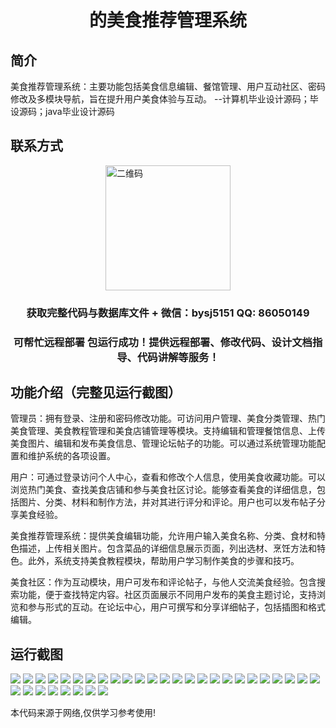 <p><h1 align="center">的美食推荐管理系统</h1></p>

## 简介
美食推荐管理系统：主要功能包括美食信息编辑、餐馆管理、用户互动社区、密码修改及多模块导航，旨在提升用户美食体验与互动。    --计算机毕业设计源码；毕设源码；java毕业设计源码


## 联系方式
<img src="https://bs-1329754181.cos.ap-shanghai.myqcloud.com/wx.jpg" alt="二维码" style="display: block; margin: 0 auto;" width="200px">
<p><h3 align="center">获取完整代码与数据库文件 + 微信：bysj5151 QQ: 86050149</h3></p>
<p><h3 align="center">可帮忙远程部署 包运行成功！提供远程部署、修改代码、设计文档指导、代码讲解等服务！</h3></p>

## 功能介绍（完整见运行截图）
管理员：拥有登录、注册和密码修改功能。可访问用户管理、美食分类管理、热门美食管理、美食教程管理和美食店铺管理等模块。支持编辑和管理餐馆信息、上传美食图片、编辑和发布美食信息、管理论坛帖子的功能。可以通过系统管理功能配置和维护系统的各项设置。

用户：可通过登录访问个人中心，查看和修改个人信息，使用美食收藏功能。可以浏览热门美食、查找美食店铺和参与美食社区讨论。能够查看美食的详细信息，包括图片、分类、材料和制作方法，并对其进行评分和评论。用户也可以发布帖子分享美食经验。

美食推荐管理系统：提供美食编辑功能，允许用户输入美食名称、分类、食材和特色描述，上传相关图片。包含菜品的详细信息展示页面，列出选材、烹饪方法和特色。此外，系统支持美食教程模块，帮助用户学习制作美食的步骤和技巧。

美食社区：作为互动模块，用户可发布和评论帖子，与他人交流美食经验。包含搜索功能，便于查找特定内容。社区页面展示不同用户发布的美食主题讨论，支持浏览和参与形式的互动。在论坛中心，用户可撰写和分享详细帖子，包括插图和格式编辑。


## 运行截图
![](https://bs-1329754181.cos.ap-shanghai.myqcloud.com/ssm/FoodRecommendationManagementSystem/img/001.jpg)
![](https://bs-1329754181.cos.ap-shanghai.myqcloud.com/ssm/FoodRecommendationManagementSystem/img/002.jpg)
![](https://bs-1329754181.cos.ap-shanghai.myqcloud.com/ssm/FoodRecommendationManagementSystem/img/003.jpg)
![](https://bs-1329754181.cos.ap-shanghai.myqcloud.com/ssm/FoodRecommendationManagementSystem/img/004.jpg)
![](https://bs-1329754181.cos.ap-shanghai.myqcloud.com/ssm/FoodRecommendationManagementSystem/img/005.jpg)
![](https://bs-1329754181.cos.ap-shanghai.myqcloud.com/ssm/FoodRecommendationManagementSystem/img/006.jpg)
![](https://bs-1329754181.cos.ap-shanghai.myqcloud.com/ssm/FoodRecommendationManagementSystem/img/007.jpg)
![](https://bs-1329754181.cos.ap-shanghai.myqcloud.com/ssm/FoodRecommendationManagementSystem/img/008.jpg)
![](https://bs-1329754181.cos.ap-shanghai.myqcloud.com/ssm/FoodRecommendationManagementSystem/img/009.jpg)
![](https://bs-1329754181.cos.ap-shanghai.myqcloud.com/ssm/FoodRecommendationManagementSystem/img/010.jpg)
![](https://bs-1329754181.cos.ap-shanghai.myqcloud.com/ssm/FoodRecommendationManagementSystem/img/011.jpg)
![](https://bs-1329754181.cos.ap-shanghai.myqcloud.com/ssm/FoodRecommendationManagementSystem/img/012.jpg)
![](https://bs-1329754181.cos.ap-shanghai.myqcloud.com/ssm/FoodRecommendationManagementSystem/img/013.jpg)
![](https://bs-1329754181.cos.ap-shanghai.myqcloud.com/ssm/FoodRecommendationManagementSystem/img/014.jpg)
![](https://bs-1329754181.cos.ap-shanghai.myqcloud.com/ssm/FoodRecommendationManagementSystem/img/015.jpg)
![](https://bs-1329754181.cos.ap-shanghai.myqcloud.com/ssm/FoodRecommendationManagementSystem/img/016.jpg)
![](https://bs-1329754181.cos.ap-shanghai.myqcloud.com/ssm/FoodRecommendationManagementSystem/img/017.jpg)
![](https://bs-1329754181.cos.ap-shanghai.myqcloud.com/ssm/FoodRecommendationManagementSystem/img/018.jpg)
![](https://bs-1329754181.cos.ap-shanghai.myqcloud.com/ssm/FoodRecommendationManagementSystem/img/019.jpg)
![](https://bs-1329754181.cos.ap-shanghai.myqcloud.com/ssm/FoodRecommendationManagementSystem/img/020.jpg)
![](https://bs-1329754181.cos.ap-shanghai.myqcloud.com/ssm/FoodRecommendationManagementSystem/img/021.jpg)
![](https://bs-1329754181.cos.ap-shanghai.myqcloud.com/ssm/FoodRecommendationManagementSystem/img/022.jpg)
![](https://bs-1329754181.cos.ap-shanghai.myqcloud.com/ssm/FoodRecommendationManagementSystem/img/023.jpg)
![](https://bs-1329754181.cos.ap-shanghai.myqcloud.com/ssm/FoodRecommendationManagementSystem/img/024.jpg)
![](https://bs-1329754181.cos.ap-shanghai.myqcloud.com/ssm/FoodRecommendationManagementSystem/img/025.jpg)
![](https://bs-1329754181.cos.ap-shanghai.myqcloud.com/ssm/FoodRecommendationManagementSystem/img/026.jpg)
![](https://bs-1329754181.cos.ap-shanghai.myqcloud.com/ssm/FoodRecommendationManagementSystem/img/027.jpg)
![](https://bs-1329754181.cos.ap-shanghai.myqcloud.com/ssm/FoodRecommendationManagementSystem/img/028.jpg)
![](https://bs-1329754181.cos.ap-shanghai.myqcloud.com/ssm/FoodRecommendationManagementSystem/img/029.jpg)
![](https://bs-1329754181.cos.ap-shanghai.myqcloud.com/ssm/FoodRecommendationManagementSystem/img/030.jpg)
![](https://bs-1329754181.cos.ap-shanghai.myqcloud.com/ssm/FoodRecommendationManagementSystem/img/031.jpg)
![](https://bs-1329754181.cos.ap-shanghai.myqcloud.com/ssm/FoodRecommendationManagementSystem/img/032.jpg)
![](https://bs-1329754181.cos.ap-shanghai.myqcloud.com/ssm/FoodRecommendationManagementSystem/img/033.jpg)

<p>本代码来源于网络,仅供学习参考使用!</p>
